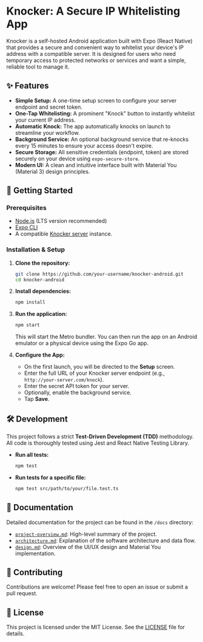 # Knocker: A Secure IP Whitelisting App

Knocker is a self-hosted Android application built with Expo (React Native) that provides a secure and convenient way to whitelist your device's IP address with a compatible server. It is designed for users who need temporary access to protected networks or services and want a simple, reliable tool to manage it.

## ✨ Features

-   **Simple Setup:** A one-time setup screen to configure your server endpoint and secret token.
-   **One-Tap Whitelisting:** A prominent "Knock" button to instantly whitelist your current IP address.
-   **Automatic Knock:** The app automatically knocks on launch to streamline your workflow.
-   **Background Service:** An optional background service that re-knocks every 15 minutes to ensure your access doesn't expire.
-   **Secure Storage:** All sensitive credentials (endpoint, token) are stored securely on your device using `expo-secure-store`.
-   **Modern UI:** A clean and intuitive interface built with Material You (Material 3) design principles.

## 🚀 Getting Started

### Prerequisites

-   [Node.js](https://nodejs.org/) (LTS version recommended)
-   [Expo CLI](https://docs.expo.dev/get-started/installation/)
-   A compatible [Knocker server](https://github.com/faris/knocker-server) instance.

### Installation & Setup

1.  **Clone the repository:**
    ```bash
    git clone https://github.com/your-username/knocker-android.git
    cd knocker-android
    ```

2.  **Install dependencies:**
    ```bash
    npm install
    ```

3.  **Run the application:**
    ```bash
    npm start
    ```
    This will start the Metro bundler. You can then run the app on an Android emulator or a physical device using the Expo Go app.

4.  **Configure the App:**
    -   On the first launch, you will be directed to the **Setup** screen.
    -   Enter the full URL of your Knocker server endpoint (e.g., `http://your-server.com/knock`).
    -   Enter the secret API token for your server.
    -   Optionally, enable the background service.
    -   Tap **Save**.

## 🛠️ Development

This project follows a strict **Test-Driven Development (TDD)** methodology. All code is thoroughly tested using Jest and React Native Testing Library.

-   **Run all tests:**
    ```bash
    npm test
    ```

-   **Run tests for a specific file:**
    ```bash
    npm test src/path/to/your/file.test.ts
    ```

## 📄 Documentation

Detailed documentation for the project can be found in the `/docs` directory:

-   [`project-overview.md`](./docs/project-overview.md): High-level summary of the project.
-   [`architecture.md`](./docs/architecture.md): Explanation of the software architecture and data flow.
-   [`design.md`](./docs/design.md): Overview of the UI/UX design and Material You implementation.

## 🤝 Contributing

Contributions are welcome! Please feel free to open an issue or submit a pull request.

## 📝 License

This project is licensed under the MIT License. See the [LICENSE](./LICENSE) file for details.